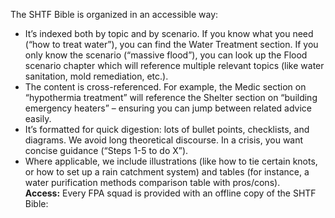 The SHTF Bible is organized in an accessible way:  
- It’s indexed both by topic and by scenario. If you know what you need (“how to treat water”), you can find the Water Treatment section. If you only know the scenario (“massive flood”), you can look up the Flood scenario chapter which will reference multiple relevant topics (like water sanitation, mold remediation, etc.).  
- The content is cross-referenced. For example, the Medic section on “hypothermia treatment” will reference the Shelter section on “building emergency heaters” – ensuring you can jump between related advice easily.  
- It’s formatted for quick digestion: lots of bullet points, checklists, and diagrams. We avoid long theoretical discourse. In a crisis, you want concise guidance (“Steps 1-5 to do X”).  
- Where applicable, we include illustrations (like how to tie certain knots, or how to set up a rain catchment system) and tables (for instance, a water purification methods comparison table with pros/cons).  
**Access:** Every FPA squad is provided with an offline copy of the SHTF Bible:
